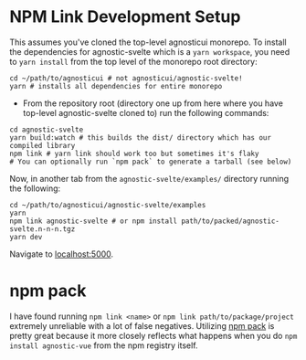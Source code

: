 # NPM Link Development Setup

This assumes you've cloned the top-level agnosticui monorepo. To install the dependencies for agnostic-svelte which is a `yarn workspace`, you need to `yarn install` from the top level of
the monorepo root directory:

```
cd ~/path/to/agnosticui # not agnosticui/agnostic-svelte!
yarn # installs all dependencies for entire monorepo
```

- From the repository root (directory one up from here where you have top-level agnostic-svelte cloned to)
run the following commands:

```shell
cd agnostic-svelte
yarn build:watch # this builds the dist/ directory which has our compiled library
npm link # yarn link should work too but sometimes it's flaky
# You can optionally run `npm pack` to generate a tarball (see below)
```

Now, in another tab from the `agnostic-svelte/examples/` directory running the following:

```shell
cd ~/path/to/agnosticui/agnostic-svelte/examples
yarn
npm link agnostic-svelte # or npm install path/to/packed/agnostic-svelte.n-n-n.tgz
yarn dev
```

Navigate to [localhost:5000](http://localhost:5000).

# npm pack

I have found running `npm link <name>` or `npm link path/to/package/project` extremely unreliable with a lot
of false negatives. Utilizing [npm pack](https://docs.npmjs.com/cli/v7/commands/npm-pack) is pretty great because it more closely reflects what happens when you do `npm install agnostic-vue` from the npm registry itself.
